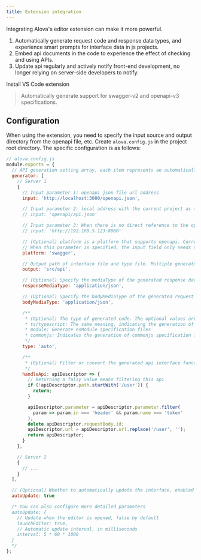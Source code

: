 ```yaml
---
title: Extension integration
---
```


Integrating Alova's editor extension can make it more powerful.

1. Automatically generate request code and response data types, and experience smart prompts for interface data in js projects.
2. Embed api documents in the code to experience the effect of checking and using APIs.
3. Update api regularly and actively notify front-end development, no longer relying on server-side developers to notify.

<a className="button button--primary">Install VS Code extension</a>

> Automatically generate support for swagger-v2 and openapi-v3 specifications.

## Configuration

When using the extension, you need to specify the input source and output directory from the openapi file, etc. Create `alova.config.js` in the project root directory. The specific configuration is as follows:

```js
// alova.config.js
module.exports = {
  // API generation setting array, each item represents an automatically generated rule, including the generated input and output directories, standard file addresses, etc.
  generator: [
    // Server 1
    {
      // Input parameter 1: openapi json file url address
      input: 'http://localhost:3000/openapi.json',

      // Input parameter 2: local address with the current project as the relative directory
      // input: 'openapi/api.json'

      // Input parameter 3: When there is no direct reference to the openapi file, it is a document address, and the document type must be specified with the platform parameter
      // input: 'http://192.168.5.123:8080'

      // (Optional) platform is a platform that supports openapi. Currently only swagger is supported. The default is empty
      // When this parameter is specified, the input field only needs to specify the address of the document without specifying the openapi file
      platform: 'swagger',

      // Output path of interface file and type file. Multiple generators cannot have the same address, otherwise the generated code will overwrite each other
      output: 'src/api',

      // (Optional) Specify the mediaType of the generated response data. Use this data type to generate the response ts format of the 200 status code. The default is application/json
      responseMediaType: 'application/json',

      // (Optional) Specify the bodyMediaType of the generated request body data. Use this data type to generate the ts format of the request body. The default is application/json
      bodyMediaType: 'application/json',

      /**
       * (Optional) The type of generated code. The optional values ​​are auto/ts/typescript/module/commonjs. The default is auto. The type of the current project will be determined by certain rules. If the generation is incorrect, you can also customize the specified type:
       * ts/typescript: The same meaning, indicating the generation of ts type files
       * module: Generate esModule specification files
       * commonjs: Indicates the generation of commonjs specification files
       */
      type: 'auto',

      /**
       * (Optional) Filter or convert the generated api interface function, return a new apiDescriptor to generate the api call function, if this function is not specified, the apiDescripor object is not converted
       */
      handleApi: apiDescriptor => {
        // Returning a falsy value means filtering this api
        if (!apiDescriptor.path.startWith('/user')) {
          return;
        }

        apiDescriptor.parameter = apiDescriptor.parameter.filter(
          param => param.in === 'header' && param.name === 'token'
        );
        delete apiDescriptor.requestBody.id;
        apiDescriptor.url = apiDescriptor.url.replace('/user', '');
        return apiDescriptor;
      }
    },

    // Server 2
    {
      // ...
    }
  ],

  // (Optional) Whether to automatically update the interface, enabled by default, checked every 5 minutes, disabled when false
  autoUpdate: true

  /* You can also configure more detailed parameters
  autoUpdate: {
    // Update when the editor is opened, false by default
    launchEditor: true,
    // Automatic update interval, in milliseconds
    interval: 5 * 60 * 1000
  }
  */
};
```
